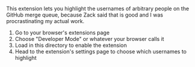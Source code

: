 This extension lets you highlight the usernames of arbitrary people on the GitHub merge queue, because Zack said that is good and I was procrastinating my actual work.

1. Go to your browser's extensions page
2. Choose "Developer Mode" or whatever your browser calls it
3. Load in this directory to enable the extension
4. Head to the extension's settings page to choose which usernames to highlight